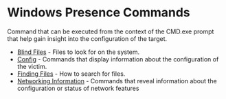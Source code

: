 # Windows Presence Commands

Command that can be executed from the context of the CMD.exe prompt that help gain insight into the configuration of the target.

  * [Blind Files](blind.md) - Files to look for on the system.
  * [Config](windows_cmd_config.md) - Commands that display information about the configuration of the victim.
  * [Finding Files](find_files.md) - How to search for files.
  * [Networking Information](network.md) - Commands that reveal information about the configuration or status of network features